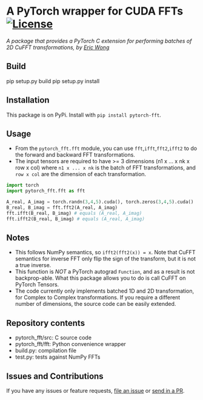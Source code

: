 # A PyTorch wrapper for CUDA FFTs [![License][license-image]][license]

[license-image]: http://img.shields.io/badge/license-Apache--2-blue.svg?style=flat
[license]: LICENSE

*A package that provides a PyTorch C extension for performing batches of 2D CuFFT 
transformations, by [Eric Wong](https://github.com/riceric22)*

## Build

pip setup.py build
pip setup.py install

## Installation

This package is on PyPi. Install with `pip install pytorch-fft`. 

## Usage

+ From the `pytorch_fft.fft` module, you can use `fft`,`ifft`,`fft2`,`ifft2` to do the forward
and backward FFT transformations. 
+ The input tensors are required to have >= 3 dimensions (n1 x ... x nk x row x col)
where `n1 x ... x nk` is the batch of FFT transformations, and `row x col` are the dimension of each transformation. 

```Python
import torch
import pytorch_fft.fft as fft

A_real, A_imag = torch.randn(3,4,5).cuda(), torch.zeros(3,4,5).cuda()
B_real, B_imag = fft.fft2(A_real, A_imag)
fft.ifft(B_real, B_imag) # equals (A_real, A_imag)
fft.ifft2(B_real, B_imag) # equals (A_real, A_imag)
```

## Notes
+ This follows NumPy semantics, so `ifft2(fft2(x)) = x`. Note that CuFFT semantics 
for inverse FFT only flip the sign of the transform, but it is not a true inverse. 
+ This function is *NOT* a PyTorch autograd `Function`, and as a result is not backprop-able. 
What this package allows you to do is call CuFFT on PyTorch Tensors. 
+ The code currently only implements batched 1D and 2D transformation, for Complex 
to Complex transformations. If you require a different number of dimensions, 
the source code can be easily extended. 

## Repository contents
- pytorch_fft/src: C source code
- pytorch_fft/fft: Python convenience wrapper
- build.py: compilation file
- test.py: tests against NumPy FFTs

## Issues and Contributions

If you have any issues or feature requests, 
[file an issue](https://github.com/bamos/block/issues)
or [send in a PR](https://github.com/bamos/block/pulls). 


